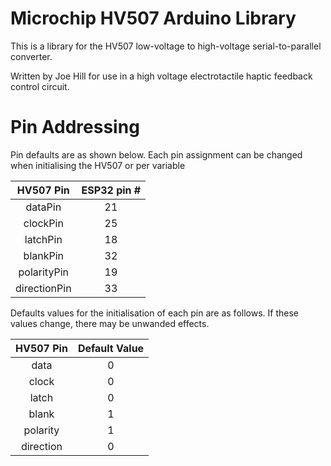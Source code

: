 # Microchip HV507 Arduino Library

This is a library for the HV507 low-voltage to high-voltage serial-to-parallel converter.

Written by Joe Hill for use in a high voltage electrotactile haptic feedback control circuit.

# Pin Addressing

Pin defaults are as shown below. Each pin assignment can be changed when initialising the HV507 or per variable

|     HV507 Pin     |   ESP32 pin #  |
| :----------------:| :------------: |
|      dataPin      |       21       |
|     clockPin      |       25       |
|     latchPin      |       18       |
|     blankPin      |       32       |
|    polarityPin    |       19       |
|   directionPin    |       33       |

Defaults values for the initialisation of each pin are as follows. If these values change, there may be unwanded effects.

|     HV507 Pin   | Default Value  |
| :--------------:| :------------: |
|       data      |       0        |
|      clock      |       0        |
|      latch      |       0        |
|      blank      |       1        |
|     polarity    |       1        |
|    direction    |       0        |